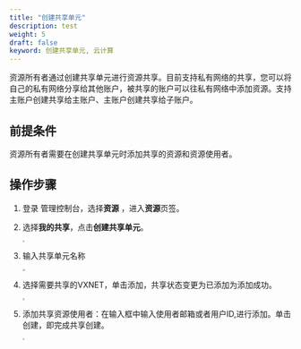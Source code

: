 ```yaml
---
title: "创建共享单元"
description: test
weight: 5
draft: false
keyword: 创建共享单元, 云计算
---
```


资源所有者通过创建共享单元进行资源共享。目前支持私有网络的共享，您可以将自己的私有网络分享给其他账户，被共享的账户可以往私有网络中添加资源。支持主账户创建共享给主账户、主账户创建共享给子账户。

## 前提条件

资源所有者需要在创建共享单元时添加共享的资源和资源使用者。

## 操作步骤

1. 登录 管理控制台，选择**资源** ，进入**资源**页签。

2. 选择**我的共享**，点击**创建共享单元**。

   <img src="../_images/rs_2.png" style="zoom:19%;" />

3. 输入共享单元名称

   <img src="../_images/rs_3.png" style="zoom:28%;" />

4. 选择需要共享的VXNET，单击添加，共享状态变更为已添加为添加成功。

   <img src="../_images/rs_4.png" style="zoom:22%;" />

5. 添加共享资源使用者：在输入框中输入使用者邮箱或者用户ID,进行添加。单击创建，即完成共享创建。

   <img src="../_images/rs_5.png" style="zoom:22%;" />
